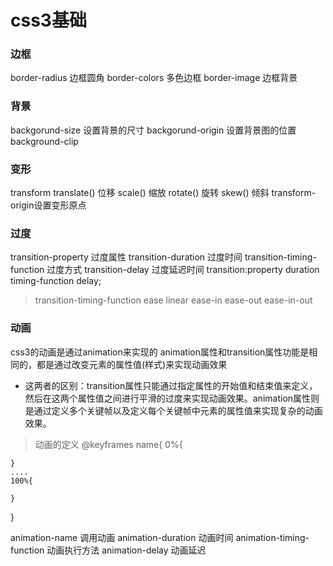 # css3基础
### 边框
border-radius  边框圆角
border-colors  多色边框
border-image   边框背景

### 背景
backgorund-size 设置背景的尺寸
backgorund-origin 设置背景图的位置
background-clip 

### 变形
transform
translate()     位移
scale()         缩放
rotate()        旋转
skew()          倾斜
transform-origin设置变形原点

### 过度
transition-property 过度属性
transition-duration  过度时间
transition-timing-function 过度方式
transition-delay  过度延迟时间
transition:property duration timing-function delay;

> transition-timing-function
ease
linear
ease-in
ease-out
ease-in-out

### 动画
css3的动画是通过animation来实现的
animation属性和transition属性功能是相同的，都是通过改变元素的属性值(样式)来实现动画效果
+ 这两者的区别：transition属性只能通过指定属性的开始值和结束值来定义，然后在这两个属性值之间进行平滑的过度来实现动画效果。animation属性则是通过定义多个关键帧以及定义每个关键帧中元素的属性值来实现复杂的动画效果。

> 动画的定义
@keyframes name{
    0%{

    }
    ....
    100%{

    }
}

animation-name   调用动画
animation-duration   动画时间
animation-timing-function   动画执行方法
animation-delay   动画延迟